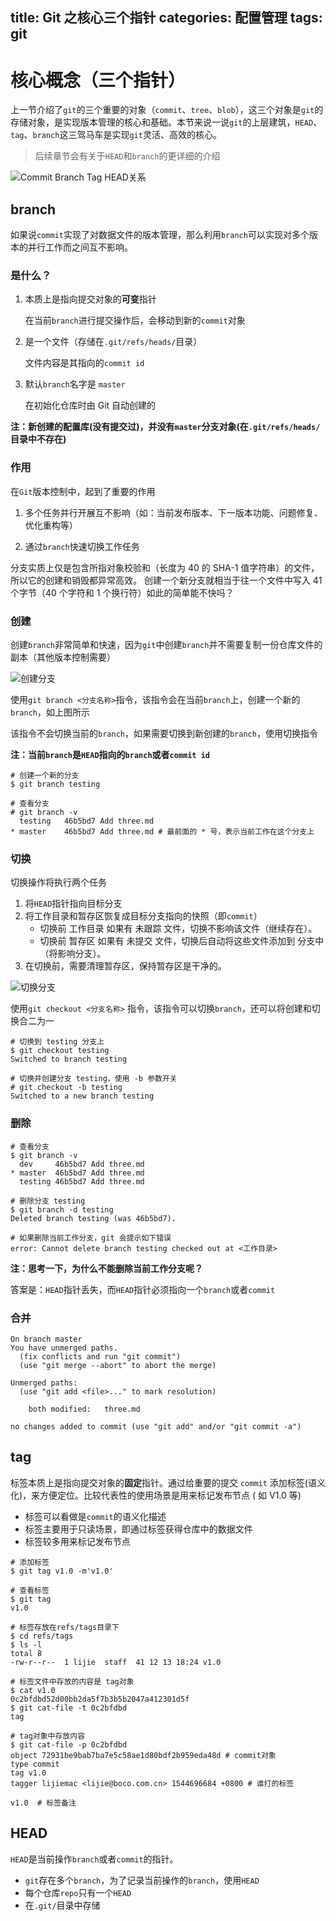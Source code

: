 title: Git 之核心三个指针
categories: 配置管理
tags: git
---
# 核心概念（三个指针）

上一节介绍了`git`的三个重要的对象（`commit`、`tree`、`blob`），这三个对象是`git`的存储对象，是实现版本管理的核心和基础。本节来说一说`git`的上层建筑，`HEAD`、`tag`、`branch`这三驾马车是实现`git`灵活、高效的核心。

> 后续章节会有关于`HEAD`和`branch`的更详细的介绍

![Commit Branch Tag HEAD关系](./assets/branch-and-history.png)

## branch

如果说`commit`实现了对数据文件的版本管理，那么利用`branch`可以实现对多个版本的并行工作而之间互不影响。

### 是什么？

1. 本质上是指向提交对象的**可变**指针

   在当前`branch`进行提交操作后，会移动到新的`commit`对象

2. 是一个文件（存储在`.git/refs/heads/`目录）

   文件内容是其指向的`commit id`

3. 默认`branch`名字是 `master`

   在初始化仓库时由 Git 自动创建的

**注：新创建的配置库(没有提交过)，并没有`master`分支对象(在`.git/refs/heads/`目录中不存在)**

### 作用

在`Git`版本控制中，起到了重要的作用

1. 多个任务并行开展互不影响（如：当前发布版本、下一版本功能、问题修复、优化重构等）

2. 通过`branch`快速切换工作任务

分支实质上仅是包含所指对象校验和（长度为 40 的 SHA-1 值字符串）的文件，所以它的创建和销毁都异常高效。 创建一个新分支就相当于往一个文件中写入 41 个字节（40 个字符和 1 个换行符）如此的简单能不快吗？



### 创建

创建`branch`非常简单和快速，因为`git`中创建`branch`并不需要复制一份仓库文件的副本（其他版本控制需要）

![创建分支](./assets/head-to-master.png)

使用`git branch <分支名称>`指令，该指令会在当前`branch`上，创建一个新的`branch`，如上图所示

该指令不会切换当前的`branch`，如果需要切换到新创建的`branch`，使用切换指令

**注：当前`branch`是`HEAD`指向的`branch`或者`commit id`**

```shell
# 创建一个新的分支
$ git branch testing

# 查看分支
# git branch -v
  testing   46b5bd7 Add three.md
* master 	46b5bd7 Add three.md # 最前面的 * 号，表示当前工作在这个分支上
```



### 切换

切换操作将执行两个任务

1. 将`HEAD`指针指向目标分支
2. 将工作目录和暂存区恢复成目标分支指向的快照（即`commit`）
   - 切换前 工作目录 如果有 未跟踪 文件，切换不影响该文件（继续存在）。
   - 切换前 暂存区 如果有 未提交 文件，切换后自动将这些文件添加到 分支中（将影响分支）。
3. 在切换前，需要清理暂存区，保持暂存区是干净的。

![切换分支](./assets/head-to-testing.png)

使用`git checkout <分支名称>` 指令，该指令可以切换`branch`，还可以将创建和切换合二为一

```shell
# 切换到 testing 分支上
$ git checkout testing
Switched to branch testing

# 切换并创建分支 testing，使用 -b 参数开关
# git checkout -b testing
Switched to a new branch testing
```



### 删除

```shell
# 查看分支
$ git branch -v
  dev     46b5bd7 Add three.md
* master  46b5bd7 Add three.md
  testing 46b5bd7 Add three.md

# 删除分支 testing
$ git branch -d testing
Deleted branch testing (was 46b5bd7).

# 如果删除当前工作分支，git 会提示如下错误
error: Cannot delete branch testing checked out at <工作目录>
```

**注：思考一下，为什么不能删除当前工作分支呢？**

答案是：`HEAD`指针丢失，而`HEAD`指针必须指向一个`branch`或者`commit`

### 合并

```shell
On branch master
You have unmerged paths.
  (fix conflicts and run "git commit")
  (use "git merge --abort" to abort the merge)

Unmerged paths:
  (use "git add <file>..." to mark resolution)

	both modified:   three.md

no changes added to commit (use "git add" and/or "git commit -a")
```





## tag

标签本质上是指向提交对象的**固定**指针。通过给重要的提交 `commit` 添加标签(语义化)，来方便定位。比较代表性的使用场景是用来标记发布节点 ( 如 V1.0 等)

- 标签可以看做是`commit`的语义化描述
- 标签主要用于只读场景，即通过标签获得仓库中的数据文件
- 标签较多用来标记发布节点

```shell
# 添加标签
$ git tag v1.0 -m'v1.0'

# 查看标签
$ git tag
v1.0

# 标签存放在refs/tags目录下
$ cd refs/tags
$ ls -l
total 8
-rw-r--r--  1 lijie  staff  41 12 13 18:24 v1.0

# 标签文件中存放的内容是 tag对象
$ cat v1.0
0c2bfdbd52d00bb2da5f7b3b5b2047a412301d5f
$ git cat-file -t 0c2bfdbd
tag

# tag对象中存放内容
$ git cat-file -p 0c2bfdbd
object 72931be9bab7ba7e5c58ae1d80bdf2b959eda48d # commit对象
type commit
tag v1.0
tagger lijiemac <lijie@boco.com.cn> 1544696684 +0800 # 谁打的标签

v1.0  # 标签备注

```



## HEAD

`HEAD`是当前操作`branch`或者`commit`的指针。

- `git`存在多个`branch`，为了记录当前操作的`branch`，使用`HEAD`
- 每个仓库`repo`只有一个`HEAD`
- 在`.git/`目录中存储